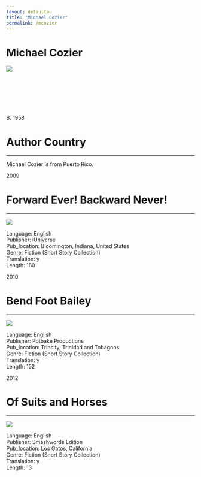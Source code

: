 ```yaml
---
layout: defaultau
title: "Michael Cozier"
permalink: /mcozier
---
```


<div class="content">
    <h1>Michael Cozier</h1>
    <div class="quote">
        <div><img src="https://www.bocaslitfest.com/wp-content/uploads/2021/02/Michael-Cozier.jpg" class="logo"></div>
    </div>
    <div class="timeline">
        <div style="padding-bottom:100px;"></div>
        <div class="block">
            <div class="date right"><p class="right"> B. 1958 </p></div>
            <div class="dot"></div>
            <div class="left first">
                <h1>Author Country</h1><hr>
            <p> Michael Cozier is from  Puerto Rico.</p>
            </div>
        </div>
        <div class="block">
            <div class="date left"><p class="left">2009</p></div>
            <div class="dot"></div>
            <div class="right">
                <h1>Forward Ever! Backward Never!</h1><hr>
                <p><img src="https://images-na.ssl-images-amazon.com/images/I/51iWVAmSH0L._SY291_BO1,204,203,200_QL40_FMwebp_.jpg"></p>
 			<p> Language: English <br/>
                Publisher: iUniverse <br/>
                Pub_location: Bloomington, Indiana, United States <br/>
                Genre: Fiction (Short Story Collection) <br/>
                Translation: y <br/>
                Length: 180 <br/>                </p>
            </div>
        </div>
        <div class="block">
            <div class="date right"><p class="right">2010</p></div>
            <div class="dot"></div>
            <div class="left">
                <h1>Bend Foot Bailey</h1><hr>
                <p><img src="https://images-na.ssl-images-amazon.com/images/I/513rOTOfpbL._SX310_BO1,204,203,200_.jpg"></p>
                <p> Language: English <br/>
                Publisher: Potbake Productions <br/>
                Pub_location: Trincity, Trinidad and Tobagoos <br/>
                Genre: Fiction (Short Story Collection) <br/>
                  Translation: y <br/>
                Length: 152 <br/>                </p>
               </div>
       		   </div>
        <div class="block">
            <div class="date left"><p class="left hide">2012</p></div>
            <div class="dot"></div>
            <div class="right hide">
                <h1>Of Suits and Horses</h1><hr>
                <p><img src="https://kbimages1-a.akamaihd.net/090528a6-44f7-43ef-808c-b0e900346b6e/353/569/90/False/of-suits-and-horses.jpg"></p>
                <p> Language: English <br/>
                Publisher: Smashwords Edition <br/>
                Pub_location: Los Gatos, California <br/>
                Genre: Fiction (Short Story Collection) <br/>
                 Translation: y <br/>
                Length: 13 <br/>                </p>
            </div>
        </div>